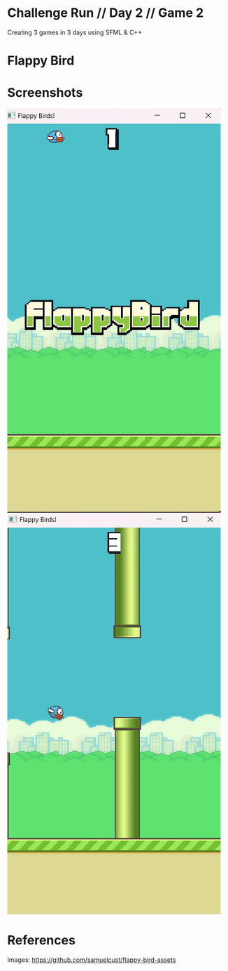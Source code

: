 # Challenge Run // Day 2 // Game 2
Creating 3 games in 3 days using SFML & C++

# Flappy Bird

# Screenshots
![image1](https://github.com/ayushkatoch98/FlappyBird/blob/master/Screenshots/Screenshot%201.png)
![image2](https://github.com/ayushkatoch98/FlappyBird/blob/master/Screenshots/Screenshot%202.png)

# References
Images: https://github.com/samuelcust/flappy-bird-assets
